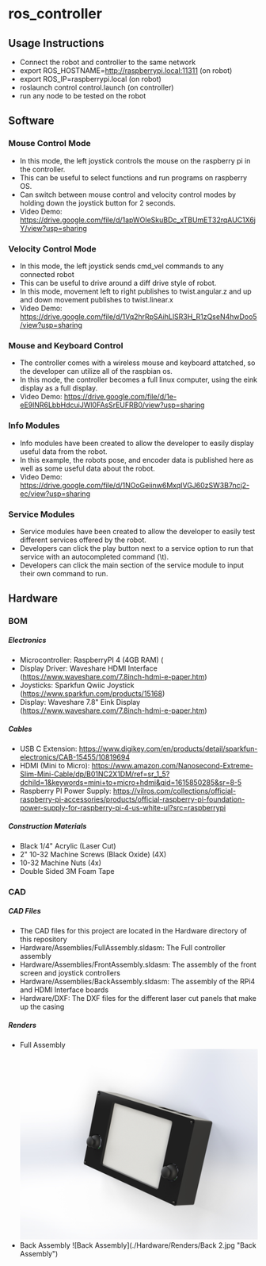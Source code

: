 # ros_controller

## Usage Instructions
- Connect the robot and controller to the same network
- export ROS_HOSTNAME=http://raspberrypi.local:11311 (on robot)
- export ROS_IP=raspberrypi.local (on robot)
- roslaunch control control.launch (on controller)
- run any node to be tested on the robot

## Software
### Mouse Control Mode
- In this mode, the left joystick controls the mouse on the raspberry pi in the controller. 
- This can be useful to select functions and run programs on raspberry OS.
- Can switch between mouse control and velocity control modes by holding down the joystick button for 2 seconds.
- Video Demo: https://drive.google.com/file/d/1apWOIeSkuBDc_xTBUmET32rqAUC1X6jY/view?usp=sharing

### Velocity Control Mode
- In this mode, the left joystick sends cmd_vel commands to any connected robot
- This can be useful to drive around a diff drive style of robot.
- In this mode, movement left to right publishes to twist.angular.z and up and down movement publishes to twist.linear.x
- Video Demo: https://drive.google.com/file/d/1Vq2hrRpSAihLlSR3H_R1zQseN4hwDoo5/view?usp=sharing

### Mouse and Keyboard Control
- The controller comes with a wireless mouse and keyboard attatched, so the developer can utilize all of the raspbian os.
- In this mode, the controller becomes a full linux computer, using the eink display as a full display.
- Video Demo: https://drive.google.com/file/d/1e-eE9lNR6LbbHdcuiJWl0FAsSrEUFRB0/view?usp=sharing

### Info Modules
- Info modules have been created to allow the developer to easily display useful data from the robot.
- In this example, the robots pose, and encoder data is published here as well as some useful data about the robot.
- Video Demo: https://drive.google.com/file/d/1NOoGeiinw6MxqIVGJ60zSW3B7ncj2-ec/view?usp=sharing

### Service Modules
- Service modules have been created to allow the developer to easily test different services offered by the robot.
- Developers can click the play button next to a service option to run that service with an autocompleted command (\t).
- Developers can click the main section of the service module to input their own command to run.

## Hardware
### BOM
##### Electronics
- Microcontroller: RaspberryPI 4 (4GB RAM) (
- Display Driver: Waveshare HDMI Interface (https://www.waveshare.com/7.8inch-hdmi-e-paper.htm)
- Joysticks: Sparkfun Qwiic Joystick (https://www.sparkfun.com/products/15168)
- Display: Waveshare 7.8" Eink Display (https://www.waveshare.com/7.8inch-hdmi-e-paper.htm)

##### Cables
- USB C Extension: https://www.digikey.com/en/products/detail/sparkfun-electronics/CAB-15455/10819694
- HDMI (Mini to Micro): https://www.amazon.com/Nanosecond-Extreme-Slim-Mini-Cable/dp/B01NC2X1DM/ref=sr_1_5?dchild=1&keywords=mini+to+micro+hdmi&qid=1615850285&sr=8-5
- Raspberry PI Power Supply: https://vilros.com/collections/official-raspberry-pi-accessories/products/official-raspberry-pi-foundation-power-supply-for-raspberry-pi-4-us-white-ul?src=raspberrypi 

##### Construction Materials
- Black 1/4" Acrylic (Laser Cut)
- 2" 10-32 Machine Screws (Black Oxide) (4X)
- 10-32 Machine Nuts (4x)
- Double Sided 3M Foam Tape

### CAD
##### CAD Files
- The CAD files for this project are located in the Hardware directory of this repository
- Hardware/Assemblies/FullAssembly.sldasm: The Full controller assembly
- Hardware/Assemblies/FrontAssembly.sldasm: The assembly of the front screen and joystick controllers
- Hardware/Assemblies/BackAssembly.sldasm: The assembly of the RPi4 and HDMI Interface boards
- Hardware/DXF: The DXF files for the different laser cut panels that make up the casing

##### Renders
- Full Assembly ![Full Assembly](./Hardware/Renders/FullAssembly.jpg "Full Assembly")
- Back Assembly ![Back Assembly](./Hardware/Renders/Back 2.jpg "Back Assembly")







